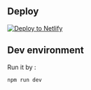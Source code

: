 ## Deploy

[![Deploy to Netlify](https://www.netlify.com/img/deploy/button.svg)](https://app.netlify.com/start/deploy?repository=https://github.com/Cethy/gatsby-starter-bloomer)


## Dev environment
Run it by :
```sh
npm run dev
```